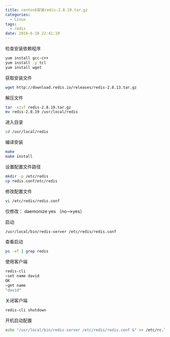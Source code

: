 ```yaml
---
title: centos6安装redis-2.8.19.tar.gz
categories:
  - Linux
tags:
  - redis
date: 2016-6-18 22:41:19
---
```


检查安装依赖程序
```bash
yum install gcc-c++
yum install -y tcl
yum install wget
```

获取安装文件
```bash
wget http://download.redis.io/releases/redis-2.8.13.tar.gz
```

解压文件
```bash
tar -xzvf redis-2.8.19.tar.gz
mv redis-2.8.19 /usr/local/redis
```

<!-- more -->

进入目录
```bash
cd /usr/local/redis
```

编译安装
```bash
make
make install
```

设置配置文件路径
```bash
mkdir -p /etc/redis
cp redis.conf/etc/redis
```

修改配置文件
```bash
vi /etc/redis/redis.conf
```
仅修改： daemonize yes （no-->yes）

启动
```bash
/usr/local/bin/redis-server /etc/redis/redis.conf
```

查看启动
```bash
ps -ef | grep redis 
```

使用客户端
```bash
redis-cli
>set name david
OK
>get name
"david"
```

关闭客户端
```bash
redis-cli shutdown
```

开机启动配置
```bash
echo "/usr/local/bin/redis-server /etc/redis/redis.conf &" >> /etc/rc.local
```